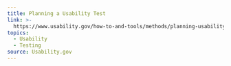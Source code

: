 ```yaml
---
title: Planning a Usability Test
link: >-
  https://www.usability.gov/how-to-and-tools/methods/planning-usability-testing.html
topics:
  - Usability
  - Testing
source: Usability.gov
---
```


